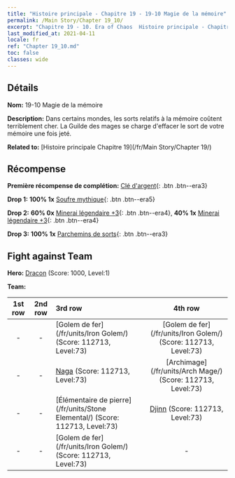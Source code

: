 ```yaml
---
title: "Histoire principale - Chapitre 19 - 19-10 Magie de la mémoire"
permalink: /Main Story/Chapter 19_10/
excerpt: "Chapitre 19 - 10. Era of Chaos  Histoire principale - Chapitre 19_10. 19-10 Magie de la mémoire"
last_modified_at: 2021-04-11
locale: fr
ref: "Chapter 19_10.md"
toc: false
classes: wide
---
```


## Détails

 **Nom:** 19-10 Magie de la mémoire

 **Description:** Dans certains mondes, les sorts relatifs à la mémoire coûtent terriblement cher. La Guilde des mages se charge d'effacer le sort de votre mémoire une fois jeté.

 **Related to:** [Histoire principale Chapitre 19](/fr/Main Story/Chapter 19/)

## Récompense

 **Première récompense de complétion:** [Clé d'argent](/fr/Items/con_693/){: .btn .btn--era3}

 **Drop 1:** **100% 1x** [Soufre mythique](/fr/Items/mat_64/){: .btn .btn--era5}

 **Drop 2:** **60% 0x** [Minerai légendaire +3](/fr/Items/mat_54/){: .btn .btn--era4}, **40% 1x** [Minerai légendaire +3](/fr/Items/mat_54/){: .btn .btn--era4}

 **Drop 3:** **100% 1x** [Parchemins de sorts](/fr/Items/con_694/){: .btn .btn--era3}


## Fight against Team
 **Hero:** [Dracon](/fr/heroes/Dracon/) (Score: 1000, Level:1)

 **Team:**


  | 1st row | 2nd row | 3rd row | 4th row |
  |:----:|:----:|:----|:----:|
  | - | - | [Golem de fer](/fr/units/Iron Golem/) (Score: 112713, Level:73)  | [Golem de fer](/fr/units/Iron Golem/) (Score: 112713, Level:73)  |
  | - | - | [Naga](/fr/units/Naga/) (Score: 112713, Level:73)  | [Archimage](/fr/units/Arch Mage/) (Score: 112713, Level:73)  |
  | - | - | [Élémentaire de pierre](/fr/units/Stone Elemental/) (Score: 112713, Level:73)  | [Djinn](/fr/units/Genie/) (Score: 112713, Level:73)  |
  | - | - | [Golem de fer](/fr/units/Iron Golem/) (Score: 112713, Level:73)  | - |



